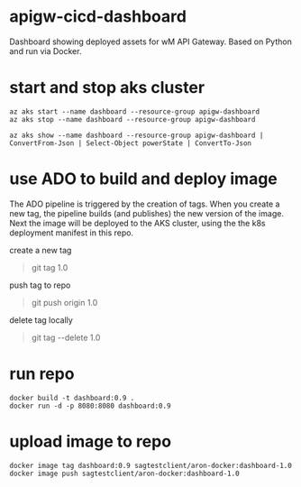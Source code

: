 # apigw-cicd-dashboard
Dashboard showing deployed assets for wM API Gateway. Based on Python and run via Docker.

# start and stop aks cluster
```
az aks start --name dashboard --resource-group apigw-dashboard
az aks stop --name dashboard --resource-group apigw-dashboard

az aks show --name dashboard --resource-group apigw-dashboard | ConvertFrom-Json | Select-Object powerState | ConvertTo-Json
```

# use ADO to build and deploy image
The ADO pipeline is triggered by the creation of tags.
When you create a new tag, the pipeline builds (and publishes) the new version of the image.
Next the image will be deployed to the AKS cluster, using the the k8s deployment manifest in this repo.

create a new tag
> git tag 1.0

push tag to repo
> git push origin 1.0

delete tag locally
> git tag --delete 1.0

# run repo
```
docker build -t dashboard:0.9 .
docker run -d -p 8080:8080 dashboard:0.9
```

# upload image to repo
```
docker image tag dashboard:0.9 sagtestclient/aron-docker:dashboard-1.0
docker image push sagtestclient/aron-docker:dashboard-1.0
```